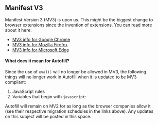 ## Manifest V3

Manifest Version 3 (MV3) is upon us. This might be the biggest change to browser extensions since the invention of extensions. You can read more about it here:

- [MV3 info for Google Chrome](https://developer.chrome.com/docs/extensions/mv3/intro/)
- [MV3 info for Mozilla Firefox](https://blog.mozilla.org/addons/2022/10/31/begin-your-mv3-migration-by-implementing-new-features-today/)
- [MV3 info for Microsoft Edge](https://learn.microsoft.com/en-us/microsoft-edge/extensions-chromium/developer-guide/manifest-v3)

#### What does it mean for Autofill?

Since the use of `eval()` will no longer be allowed in MV3, the following things will no longer work in Autofill when it is updated to be MV3 compliant:

1. JavaScript rules
2. Variables that begin with `javascript:`

Autofill will remain on MV2 for as long as the browser companies allow it (see their respective migration schedules in the links above). Any updates on this subject will be posted in this space.
